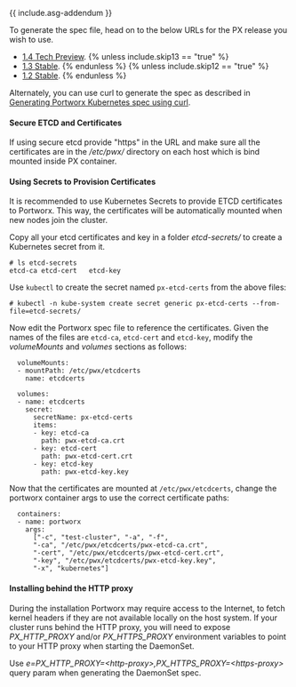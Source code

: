 {{ include.asg-addendum }}

To generate the spec file, head on to the below URLs for the PX release you wish to use.

* [1.4 Tech Preview](https://install.portworx.com/1.4/).
{% unless include.skip13 == "true" %}
* [1.3 Stable](https://install.portworx.com/1.3/).
{% endunless %}
{% unless include.skip12 == "true" %}
* [1.2 Stable](https://install.portworx.com/1.2/).
{% endunless %}

Alternately, you can use curl to generate the spec as described in [Generating Portworx Kubernetes spec using curl](/scheduler/kubernetes/px-k8s-spec-curl.html).

#### Secure ETCD and Certificates
If using secure etcd provide "https" in the URL and make sure all the certificates are in the _/etc/pwx/_ directory on each host which is bind mounted inside PX container.

#### Using Secrets to Provision Certificates
It is recommended to use Kubernetes Secrets to provide ETCD certificates to Portworx. This way, the certificates will be automatically mounted when new nodes join the cluster.

Copy all your etcd certificates and key in a folder _etcd-secrets/_ to create a Kubernetes secret from it.
```
# ls etcd-secrets
etcd-ca etcd-cert   etcd-key
```

Use `kubectl` to create the secret named `px-etcd-certs` from the above files:
```
# kubectl -n kube-system create secret generic px-etcd-certs --from-file=etcd-secrets/
```

Now edit the Portworx spec file to reference the certificates. Given the names of the files are `etcd-ca`, `etcd-cert` and `etcd-key`, modify the _volumeMounts_ and _volumes_ sections as follows:
```
  volumeMounts:
  - mountPath: /etc/pwx/etcdcerts
    name: etcdcerts
```

```
  volumes:
  - name: etcdcerts
    secret:
      secretName: px-etcd-certs
      items:
      - key: etcd-ca
        path: pwx-etcd-ca.crt
      - key: etcd-cert
        path: pwx-etcd-cert.crt
      - key: etcd-key
        path: pwx-etcd-key.key
```

Now that the certificates are mounted at `/etc/pwx/etcdcerts`, change the portworx container args to use the correct certificate paths:
```
  containers:
  - name: portworx
    args:
      ["-c", "test-cluster", "-a", "-f",
      "-ca", "/etc/pwx/etcdcerts/pwx-etcd-ca.crt",
      "-cert", "/etc/pwx/etcdcerts/pwx-etcd-cert.crt",
      "-key", "/etc/pwx/etcdcerts/pwx-etcd-key.key",
      "-x", "kubernetes"]
```

#### Installing behind the HTTP proxy

During the installation Portworx may require access to the Internet, to fetch kernel headers if they are not available locally on the host system.  If your cluster runs behind the HTTP proxy, you will need to expose _PX\_HTTP\_PROXY_ and/or _PX\_HTTPS\_PROXY_ environment variables to point to your HTTP proxy when starting the DaemonSet.

Use _e=PX\_HTTP\_PROXY=\<http-proxy>,PX\_HTTPS\_PROXY=\<https-proxy>_ query param when generating the DaemonSet spec.
